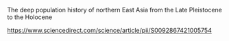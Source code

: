 


The deep population history of northern East Asia from the Late Pleistocene to the Holocene

https://www.sciencedirect.com/science/article/pii/S0092867421005754

